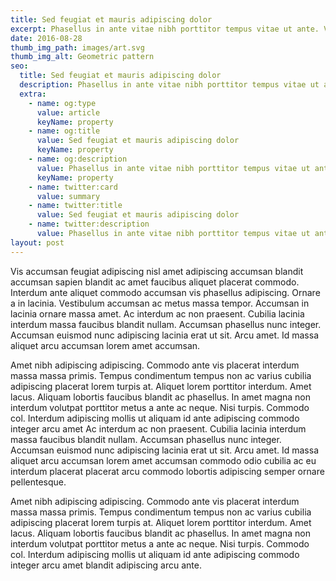 ```yaml
---
title: Sed feugiat et mauris adipiscing dolor
excerpt: Phasellus in ante vitae nibh porttitor tempus vitae ut ante. Vestibulum blandit dolor elementum viverra.
date: 2016-08-28
thumb_img_path: images/art.svg
thumb_img_alt: Geometric pattern
seo:
  title: Sed feugiat et mauris adipiscing dolor
  description: Phasellus in ante vitae nibh porttitor tempus vitae ut ante
  extra:
    - name: og:type
      value: article
      keyName: property
    - name: og:title
      value: Sed feugiat et mauris adipiscing dolor
      keyName: property
    - name: og:description
      value: Phasellus in ante vitae nibh porttitor tempus vitae ut ante
      keyName: property
    - name: twitter:card
      value: summary
    - name: twitter:title
      value: Sed feugiat et mauris adipiscing dolor
    - name: twitter:description
      value: Phasellus in ante vitae nibh porttitor tempus vitae ut ante
layout: post
---
```


Vis accumsan feugiat adipiscing nisl amet adipiscing accumsan blandit accumsan sapien blandit ac amet faucibus aliquet placerat commodo. Interdum ante aliquet commodo accumsan vis phasellus adipiscing. Ornare a in lacinia. Vestibulum accumsan ac metus massa tempor. Accumsan in lacinia ornare massa amet. Ac interdum ac non praesent. Cubilia lacinia interdum massa faucibus blandit nullam. Accumsan phasellus nunc integer. Accumsan euismod nunc adipiscing lacinia erat ut sit. Arcu amet. Id massa aliquet arcu accumsan lorem amet accumsan.

Amet nibh adipiscing adipiscing. Commodo ante vis placerat interdum massa massa primis. Tempus condimentum tempus non ac varius cubilia adipiscing placerat lorem turpis at. Aliquet lorem porttitor interdum. Amet lacus. Aliquam lobortis faucibus blandit ac phasellus. In amet magna non interdum volutpat porttitor metus a ante ac neque. Nisi turpis. Commodo col. Interdum adipiscing mollis ut aliquam id ante adipiscing commodo integer arcu amet Ac interdum ac non praesent. Cubilia lacinia interdum massa faucibus blandit nullam. Accumsan phasellus nunc integer. Accumsan euismod nunc adipiscing lacinia erat ut sit. Arcu amet. Id massa aliquet arcu accumsan lorem amet accumsan commodo odio cubilia ac eu interdum placerat placerat arcu commodo lobortis adipiscing semper ornare pellentesque.

Amet nibh adipiscing adipiscing. Commodo ante vis placerat interdum massa massa primis. Tempus condimentum tempus non ac varius cubilia adipiscing placerat lorem turpis at. Aliquet lorem porttitor interdum. Amet lacus. Aliquam lobortis faucibus blandit ac phasellus. In amet magna non interdum volutpat porttitor metus a ante ac neque. Nisi turpis. Commodo col. Interdum adipiscing mollis ut aliquam id ante adipiscing commodo integer arcu amet blandit adipiscing arcu ante.
